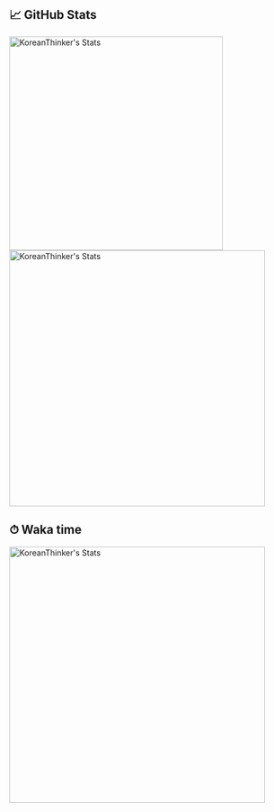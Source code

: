
## 📈 GitHub Stats

<p>
    <img width="380px" src="https://github-readme-stats.vercel.app/api/top-langs/?username=KoreanThinker&hide=html&layout=compact&hide_border=true" alt="KoreanThinker's Stats"/>
    <img width="455px" src="https://github-readme-stats.vercel.app/api?username=KoreanThinker&theme=default&hide_border=true" alt="KoreanThinker's Stats" />
</p>

## ⏱ Waka time
<img width="455px" src="https://github-readme-stats.vercel.app/api/wakatime?username=KoreanThinker" alt="KoreanThinker's Stats" />
